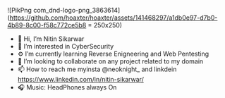 ![PikPng com_dnd-logo-png_3863614](https://github.com/hoaxter/hoaxter/assets/141468297/a1db0e97-d7b0-4b89-8c00-f58c772ce5b8 = 250x250)

- 👋 Hi, I’m Nitin Sikarwar
- 👀 I’m interested in CyberSecurity 
- ⚙️ I’m currently learning Reverse Enigneering and Web Pentesting
- 🔗 I’m looking to collaborate on any project related to my domain
- 📫 How to reach me myinsta @neoknight_ and linkdein https://www.linkedin.com/in/nitin-sikarwar/
- 🎧 Music: HeadPhones always On

<!---
hoaxter/hoaxter is a ✨ special ✨ repository because its `README.md` (this file) appears on your GitHub profile.
You can click the Preview link to take a look at your changes.
--->
